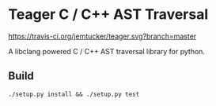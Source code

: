 # Teager C / C++ AST Traversal

https://travis-ci.org/jemtucker/teager.svg?branch=master

A libclang powered C / C++ AST traversal library for python.

## Build

```
./setup.py install && ./setup.py test
```
